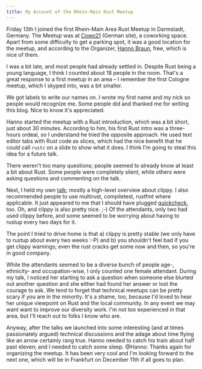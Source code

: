 ```yaml
---
title: My Account of the Rhein-Main Rust Meetup
---
```


Friday 13th I joined the first Rhein-Main Area Rust Meetup in Darmstadt, 
Germany. The Meetup was at [Cowo21](http://cowo21.de) (German site), a coworking 
space. Apart from some difficulty to get a parking spot, it was a good location 
for the meetup, and according to the Organizer, 
[Hanno Braun](http://hannobraun.de), free, which is nice of them.

I was a bit late, and most people had already settled in. Despite Rust being a 
young language, I think I counted about 18 people in the room. That's a great 
response to a first meetup in an area – I remember the first Cologne meetup, 
which I skyped into, was a bit smaller.

We got labels to write our names on. I wrote my first name and my nick so
people would recognize me. Some people did and thanked me for writing this 
blog. Nice to know it's appreciated.

Hanno started the meetup with a Rust introduction, which was a bit short, just 
about 30 minutes. According to him, his first Rust intro was a three-hours 
ordeal, so I understand he tried the opposite approach. He used text editor 
tabs with Rust code as slices, which had the nice benefit that he could call 
`rustc` on a slide to show what it does. I think I'm going to steal this idea 
for a future talk.

There weren't too many questions; people seemed to already know at least a bit 
about Rust. Some people were completely silent, while others were asking 
questions and commenting on the talk.

Next, I held my own [talk](/talks/clippy.html); mostly a high-level overview 
about clippy. I also recommended people to use multirust, compiletest, rustfmt 
where applicable. It just appeared to me that I should have plugged 
[quickcheck](https://github.com/BurntSushi/quickcheck), too. Oh, and clippy is 
also pretty nice. ;-) Of the attendants, only two had used clippy before, and
some seemed to be worrying about having to rustup every two days for it.

The point I tried to drive home is that a) clippy is pretty stable (we only 
have to rustup about every two weeks :-P) and b) you shouldn't feel bad if you 
get clippy warnings; even the rust cracks get some now and then, so you're in 
good company.

While the attendants seemed to be a diverse bunch of people age-, ethnicity- 
and occupation-wise, I only counted one female attendant. During my talk, I 
noticed her starting to ask a question when someone else blurted out another 
question and she either had found her answer or lost the courage to ask. We 
tend to forget that technical meetups can be pretty scary if you are in the 
minority. It's a shame, too, because I'd loved to hear her unique viewpoint on
Rust and the local community. In any event we may want want to improve our 
diversity work. I'm not too experienced in that area, but I'll reach out to
folks I know who are.

Anyway, after the talks we launched into some interesting (and at times 
passionately argued) technical discussions and the adage about time flying like
an arrow certainly rang true. Hanno needed to catch his train about half past
eleven; and I needed to catch some sleep. @Hanno: Thanks again for organizing
the meetup. It has been very cool and I'm looking forward to the next one,
which will be in Frankfurt on December 11th if all goes to plan.
